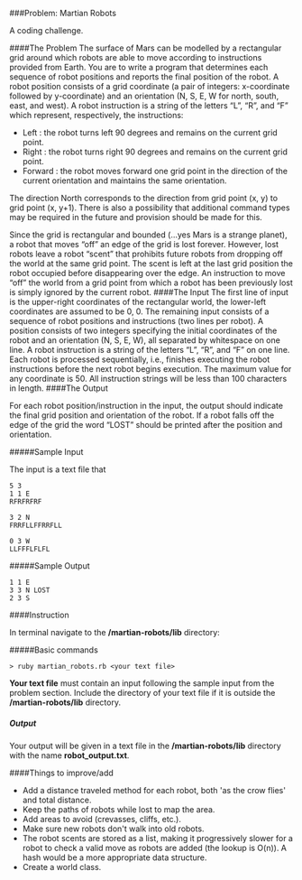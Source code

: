 ###Problem: Martian Robots

A coding challenge.

####The Problem
The surface of Mars can be modelled by a rectangular grid around which robots are able to move according to instructions provided from Earth. You are to write a program that determines each sequence of robot positions and reports the final position of the robot.
A robot position consists of a grid coordinate (a pair of integers: x-coordinate followed by y-coordinate) and an orientation (N, S, E, W for north, south, east, and west).
A robot instruction is a string of the letters “L”, “R”, and “F” which represent, respectively, the instructions:
* Left : the robot turns left 90 degrees and remains on the current grid point.
* Right : the robot turns right 90 degrees and remains on the current grid point.
* Forward : the robot moves forward one grid point in the direction of the current
orientation and maintains the same orientation.

The direction North corresponds to the direction from grid point (x, y) to grid point (x, y+1). There is also a possibility that additional command types may be required in the future and provision should be made for this.

Since the grid is rectangular and bounded (...yes Mars is a strange planet), a robot that moves “off” an edge of the grid is lost forever. However, lost robots leave a robot “scent” that prohibits future robots from dropping off the world at the same grid point. The scent is left at the last grid position the robot occupied before disappearing over the edge. An instruction to move “off” the world from a grid point from which a robot has been previously lost is simply ignored by the current robot.
####The Input
The first line of input is the upper-right coordinates of the rectangular world, the lower-left coordinates are assumed to be 0, 0.
The remaining input consists of a sequence of robot positions and instructions (two lines per robot). A position consists of two integers specifying the initial coordinates of the robot and an orientation (N, S, E, W), all separated by whitespace on one line. A robot instruction is a string of the letters “L”, “R”, and “F” on one line.
Each robot is processed sequentially, i.e., finishes executing the robot instructions before the next robot begins execution.
The maximum value for any coordinate is 50.
All instruction strings will be less than 100 characters in length.
####The Output

For each robot position/instruction in the input, the output should indicate the final grid position and orientation of the robot. If a robot falls off the edge of the grid the word “LOST” should be printed after the position and orientation.

#####Sample Input

The input is a text file that

```
5 3
1 1 E 
RFRFRFRF

3 2 N 
FRRFLLFFRRFLL

0 3 W
LLFFFLFLFL
```

#####Sample Output

```
1 1 E
3 3 N LOST
2 3 S
```

####Instruction

In terminal navigate to the <strong>/martian-robots/lib</strong> directory:

#####Basic commands

```
> ruby martian_robots.rb <your text file>
```

<strong>Your text file</strong> must contain an input following the sample input from the problem section. Include the directory of your text file if it is outside the <strong>/martian-robots/lib</strong> directory.

##### Output

Your output will be given in a text file in the <strong>/martian-robots/lib</strong> directory with the name <strong>robot_output.txt</strong>.

####Things to improve/add

* Add a distance traveled method for each robot, both 'as the crow flies' and total distance.
* Keep the paths of robots while lost to map the area.
* Add areas to avoid (crevasses, cliffs, etc.).
* Make sure new robots don't walk into old robots.
* The robot scents are stored as a list, making it progressively slower for a robot to check a valid move as robots are added (the lookup is O(n)). A hash would be a more appropriate data structure.
* Create a world class.